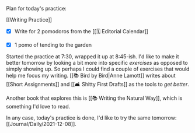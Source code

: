 Plan for today's practice:

[[Writing Practice]]
- [x] Write for 2 pomodoros from the [[🗓  Editorial Calendar]]
- [x] 1 pomo of tending to the garden


Started the practice at 7:30, wrapped it up at 8:45-ish. I'd like to make it better tomorrow by looking a bit more into specific *exercises* as opposed to simply showing up. So perhaps I could find a couple of exercises that would help me focus my writing. [[📚 Bird by Bird|Anne Lamott]] writes about [[Short Assignments]] and [[🛋 Shitty First Drafts]] as the tools to *get better*.

Another book that explores this is [[📚 Writing the Natural Way]], which is something I'd love to read.

In any case, today's practice is done, I'd like to try the same tomorrow: [[Journal/Daily/2021-12-08]].